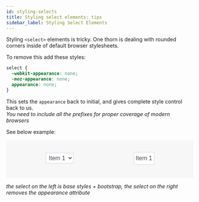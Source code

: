 ```yaml
---
id: styling-selects
title: Styling select elements: tips
sidebar_label: Styling Select Elements
---
```


Styling `<select>` elements is tricky. One thorn is dealing with rounded corners inside of default browser stylesheets.

To remove this add these styles:
```css
select {
  -webkit-appearance: none;
  -moz-appearance: none;
  appearance: none;
}
```
This sets the `appearance` back to initial, and gives complete style control back to us.  
*You need to include all the prefixes for proper coverage of modern browsers*

See below example:
<style>
  select {
    display: block;
    width: auto;
    padding: 0.375rem 0.75rem;
    font-size: 1rem;
    line-height: 1.5;
    color: #495057;
    background-color: #fff;
    background-clip: padding-box;
    border: 1px solid #ced4da;
    margin-bottom: .25rem;
    transition: border-color 0.15s ease-in-out, box-shadow 0.15s ease-in-out;
    padding: .25rem;
  }
  select.styled {
    -webkit-appearance: none;
    -moz-appearance: none;
    appearance: none;
  }
  .container-light {
    background-color: #f7f7f7;
    padding: 2rem 1.5rem;
    display: flex;
    align-items:center;
    justify-content: space-around;
  }
</style>
<div class="container-light">
  <select>
    <option>Item 1</option>
  </select>
  <select class="styled">
    <option>Item 1</option>
  </select>
</div>  

*the select on the left is base styles + bootstrap, the select on the right removes the appearance attribute*
